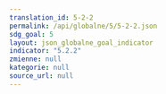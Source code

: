 ```yaml
---
translation_id: 5-2-2
permalink: /api/globalne/5/5-2-2.json
sdg_goal: 5
layout: json_globalne_goal_indicator
indicator: "5.2.2"
zmienne: null
kategorie: null
source_url: null
---
```

